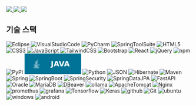 <!--
**Dayoon07/Dayoon07** is a ✨ _special_ ✨ repository because its `README.md` (this file) appears on your GitHub profile.

Here are some ideas to get you started:

- 🔭 I’m currently working on ...
- 🌱 I’m currently learning ...
- 👯 I’m looking to collaborate on ...
- 🤔 I’m looking for help with ...
- 💬 Ask me about ...
- 📫 How to reach me: ...
- 😄 Pronouns: ...
- ⚡ Fun fact: ...
-->

<a href="https://github-readme-stats.vercel.app/api?username=dayoon07&show_icons=true&theme=default" target="_blank">
  <img src="https://github-readme-stats.vercel.app/api?username=dayoon07&show_icons=true&theme=default" height="180" />
</a>
<a href="https://github-readme-stats.vercel.app/api/top-langs/?username=dayoon07&layout=compact&theme=default">
  <img src="https://github-readme-stats.vercel.app/api/top-langs/?username=dayoon07&layout=compact&theme=default" height="180" />
</a>

<img src="https://streak-stats.demolab.com?user=dayoon07&hide_border=true&border_radius=0&locale=ko&short_numbers=true" height="180" />

<br />

## 기술 스택
![Eclipse](https://img.shields.io/badge/Eclipse-2C2255?style=for-the-badge&logo=eclipse&logoColor=white)
![VisualStudioCode](https://custom-icon-badges.demolab.com/badge/Visual%20Studio%20Code-0078d7?style=for-the-badge&logo=vsc&logoColor=white)
![PyCharm](https://img.shields.io/badge/PyCharm-000000?style=for-the-badge&logo=PyCharm&logoColor=white)
![SpringToolSuite](https://img.shields.io/badge/Spring%20Tool%20Suite%20-6DB33F?style=for-the-badge&logo=eclipse&logoColor=white)
![HTML5](https://img.shields.io/badge/html5-%23E34F26.svg?style=for-the-badge&logo=html5&logoColor=white)
![CSS3](https://img.shields.io/badge/css3-%231572B6.svg?style=for-the-badge&logo=css3&logoColor=white)
![JavaScript](https://img.shields.io/badge/JavaScript-F7DF1E?style=for-the-badge&logo=javascript&logoColor=white)
![TailwindCSS](https://img.shields.io/badge/tailwind%20css-%2338B2AC.svg?style=for-the-badge&logo=tailwind-css&logoColor=white)
![Bootstrap](https://img.shields.io/badge/bootstrap-%238511FA.svg?style=for-the-badge&logo=bootstrap&logoColor=white)
![React](https://img.shields.io/badge/React-%2320232a?style=for-the-badge&logo=react&logoColor=%2361DAFB)
![jQuery](https://img.shields.io/badge/jQuery-0769AD?style=for-the-badge&logo=jquery&logoColor=fff)
![npm](https://img.shields.io/badge/npm-CB3837?style=for-the-badge&logo=npm&logoColor=fff)
![PyPI](https://img.shields.io/badge/PyPI-3775A9?style=for-the-badge&logo=pypi&logoColor=fff)
![Java](/assets/Java-007396.svg)
![Python](https://img.shields.io/badge/Python-3776AB?style=for-the-badge&logo=python&logoColor=fff)
![JSON](https://img.shields.io/badge/JSON-000?style=for-the-badge&logo=json&logoColor=fff)
![Hibernate](https://img.shields.io/badge/Hibernate-59666C?style=for-the-badge&logo=hibernate&logoColor=fff)
![Maven](https://img.shields.io/badge/MAVEN-000000?style=for-the-badge&logo=apachemaven&logoColor=blue)
![Spring](https://img.shields.io/badge/Spring-6DB33F?style=for-the-badge&logo=spring&logoColor=white)
![SpringBoot](https://img.shields.io/badge/Spring%20Boot-6DB33F?style=for-the-badge&logo=springboot&logoColor=fff)
![SpringSecurity](https://img.shields.io/badge/Spring%20Security-6DB33F?style=for-the-badge&logo=springsecurity&logoColor=white)
![SpringDataJPA](https://img.shields.io/badge/Spring_data_jpa-6DB33F?style=for-the-badge&logo=SpringSecurity&logoColor=white)
![FastAPI](https://img.shields.io/badge/FastAPI-009485?style=for-the-badge&logo=fastapi&logoColor=white)
![Oracle](https://custom-icon-badges.demolab.com/badge/Oracle-F80000?style=for-the-badge&logo=oracle&logoColor=fff)
![MariaDB](https://img.shields.io/badge/Maria-003545?style=for-the-badge&logo=mariadb&logoColor=white)
![DBeaver](https://img.shields.io/badge/dbeaver-382923?style=for-the-badge&logo=dbeaver&logoColor=white)
![ollama](https://img.shields.io/badge/-Ollama-000000?style=for-the-badge&logo=ollama&logoColor=white)
![ApacheTomcat](https://img.shields.io/badge/Apache%20Tomcat-F8DC75?style=for-the-badge&logo=apachetomcat&logoColor=black)
![Nginx](https://img.shields.io/badge/Nginx-009639?logo=nginx&logoColor=white&style=for-the-badge)
![promethus](https://img.shields.io/badge/Prometheus-black?style=for-the-badge&logo=prometheus)
![grafana](https://img.shields.io/badge/Grafana-F2F4F9?style=for-the-badge&logo=grafana&logoColor=orange)
![Tensorflow](https://img.shields.io/badge/TensorFlow-FF6F00?style=for-the-badge&logo=tensorflow&logoColor=white)
![Keras](https://img.shields.io/badge/Keras-FF0000?style=for-the-badge&logo=keras&logoColor=white)
![github](https://img.shields.io/badge/Github-black?style=for-the-badge&logo=Github&logoColor=white)
![Git](https://img.shields.io/badge/Git-F05032?style=for-the-badge&logo=Git&logoColor=white)
![ubuntu](https://img.shields.io/badge/Ubuntu-E95420?style=for-the-badge&logo=Ubuntu&logoColor=white)
![windows](https://custom-icon-badges.demolab.com/badge/Windows-0078D6?style=for-the-badge&logo=windows11&logoColor=white)
![android](https://img.shields.io/badge/Android-3DDC84?style=for-the-badge&logo=android&logoColor=white)
